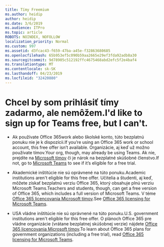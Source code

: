 ```yaml
---
title: Tímy Freemium
ms.author: heidip
author: heidip
ms.date: 3/6/2019
ms.audience: ITPro
ms.topic: article
ROBOTS: NOINDEX, NOFOLLOW
localization_priority: Normal
ms.custom: 997
ms.assetid: d3fcac43-f659-47ba-a45e-f32863680685
ms.openlocfilehash: 65b953ef5c090b59aa2665e29ef3fda92adb8a30
ms.sourcegitcommit: 9d78905c512192ffc4675468abd2efc5f2e4baf4
ms.translationtype: MT
ms.contentlocale: sk-SK
ms.lasthandoff: 04/23/2019
ms.locfileid: "32420880"
---
```

# <a name="id-like-to-sign-up-for-teams-free-but-i-cant"></a><span data-ttu-id="ac5bf-102">Chcel by som prihlásiť tímy zadarmo, ale nemôžem.</span><span class="sxs-lookup"><span data-stu-id="ac5bf-102">I'd like to sign up for Teams free, but I can't.</span></span>

- <span data-ttu-id="ac5bf-103">Ak používate Office 365work alebo školské konto, túto bezplatnú ponuku nie je k dispozícii.</span><span class="sxs-lookup"><span data-stu-id="ac5bf-103">If you’re using an Office 365 work or school account, this free offer isn’t available.</span></span> <span data-ttu-id="ac5bf-104">Organizácie, aj keď už možno používate tímov.</span><span class="sxs-lookup"><span data-stu-id="ac5bf-104">Your org, though, may already be using Teams.</span></span> <span data-ttu-id="ac5bf-105">Ak nie, prejdite na [Microsoft tímov](https://products.office.com/en-us/microsoft-teams/group-chat-software) či je nárok na bezplatné skúšobné členstvo.</span><span class="sxs-lookup"><span data-stu-id="ac5bf-105">If not, go to [Microsoft Teams](https://products.office.com/en-us/microsoft-teams/group-chat-software) to see if it’s eligible for a free trial.</span></span>

- <span data-ttu-id="ac5bf-106">Akademické inštitúcie nie sú oprávnené na túto ponuku.</span><span class="sxs-lookup"><span data-stu-id="ac5bf-106">Academic institutions aren't eligible for this free offer.</span></span> <span data-ttu-id="ac5bf-107">Učitelia a študenti, aj keď, môžete získať bezplatnú verziu Office 365, ktorý obsahuje plnú verziu Microsoft Teams.</span><span class="sxs-lookup"><span data-stu-id="ac5bf-107">Teachers and students, though, can get a free version of Office 365, which includes a full version of Microsoft Teams.</span></span> <span data-ttu-id="ac5bf-108">V téme [Office 365 licencovania Microsoft tímov](https://docs.microsoft.com/microsoftteams/office-365-licensing).</span><span class="sxs-lookup"><span data-stu-id="ac5bf-108">See [Office 365 licensing for Microsoft Teams](https://docs.microsoft.com/microsoftteams/office-365-licensing).</span></span>

- <span data-ttu-id="ac5bf-109">USA vládne inštitúcie nie sú oprávnené na túto ponuku.</span><span class="sxs-lookup"><span data-stu-id="ac5bf-109">U.S. government institutions aren't eligible for this free offer.</span></span> <span data-ttu-id="ac5bf-110">O plánoch Office 365 pre vládne organizácie (vrátane bezplatnej skúšobnej verzie) nájdete [Office 365 licencovania Microsoft tímov](https://docs.microsoft.com/microsoftteams/office-365-licensing).</span><span class="sxs-lookup"><span data-stu-id="ac5bf-110">To learn about Office 365 plans for government organizations (including a free trial), read [Office 365 licensing for Microsoft Teams](https://docs.microsoft.com/microsoftteams/office-365-licensing).</span></span>


